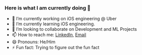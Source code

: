 ### Here is what I am currently doing 👋

<!--
**Adarsh-NP/Adarsh-NP** is a ✨ _special_ ✨ repository because its `README.md` (this file) appears on your GitHub profile.

Here are some ideas to get you started:
-->
- 🔭 I’m currently working on iOS engineering @ Uber 
- 🌱 I’m currently learning iOS engineering.
- 👯 I’m looking to collaborate on Development and ML Projects
- 📫 How to reach me: [LinkedIn](https://www.linkedin.com/in/adarsh-narayan-pandey-061302155/), [Email](adarshnarayan0708@gmail.com)
- 😄 Pronouns: He/Him
- ⚡ Fun fact: Trying to figure out the fun fact

